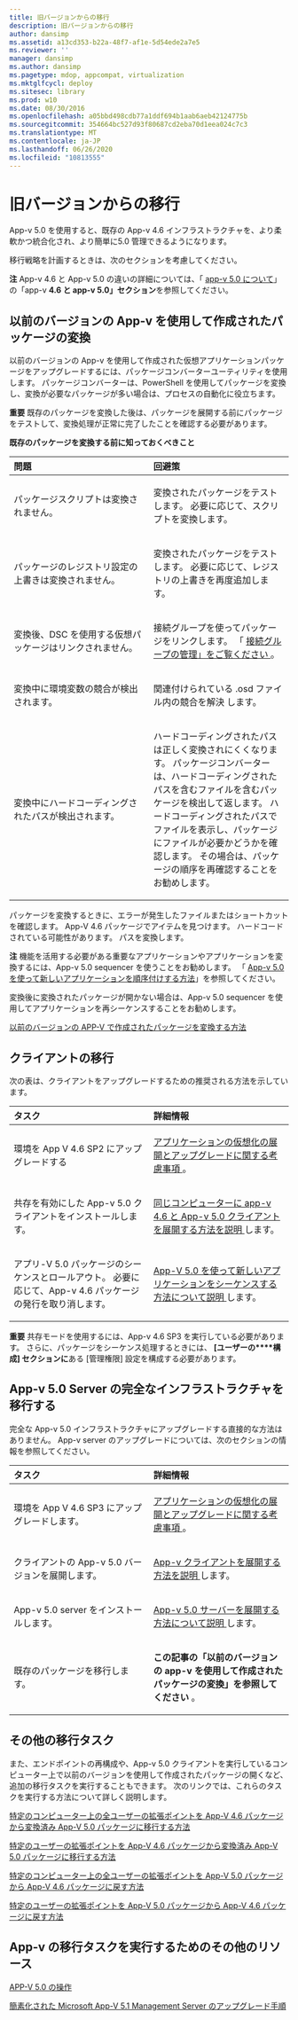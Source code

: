 ```yaml
---
title: 旧バージョンからの移行
description: 旧バージョンからの移行
author: dansimp
ms.assetid: a13cd353-b22a-48f7-af1e-5d54ede2a7e5
ms.reviewer: ''
manager: dansimp
ms.author: dansimp
ms.pagetype: mdop, appcompat, virtualization
ms.mktglfcycl: deploy
ms.sitesec: library
ms.prod: w10
ms.date: 08/30/2016
ms.openlocfilehash: a05bbd498cdb77a1ddf694b1aab6aeb42124775b
ms.sourcegitcommit: 354664bc527d93f80687cd2eba70d1eea024c7c3
ms.translationtype: MT
ms.contentlocale: ja-JP
ms.lasthandoff: 06/26/2020
ms.locfileid: "10813555"
---
```

# 旧バージョンからの移行


App-v 5.0 を使用すると、既存の App-v 4.6 インフラストラクチャを、より柔軟かつ統合化され、より簡単に5.0 管理できるようになります。

移行戦略を計画するときは、次のセクションを考慮してください。

**注** App-v 4.6 と App-v 5.0 の違いの詳細については、「 [app-v 5.0 について](about-app-v-50.md)」の「app-v **4.6 と app-v 5.0」セクション**を参照してください。

 

## 以前のバージョンの App-v を使用して作成されたパッケージの変換


以前のバージョンの App-v を使用して作成された仮想アプリケーションパッケージをアップグレードするには、パッケージコンバーターユーティリティを使用します。 パッケージコンバーターは、PowerShell を使用してパッケージを変換し、変換が必要なパッケージが多い場合は、プロセスの自動化に役立ちます。

**重要** 既存のパッケージを変換した後は、パッケージを展開する前にパッケージをテストして、変換処理が正常に完了したことを確認する必要があります。

 

**既存のパッケージを変換する前に知っておくべきこと**

<table>
<colgroup>
<col width="50%" />
<col width="50%" />
</colgroup>
<thead>
<tr class="header">
<th align="left">問題</th>
<th align="left">回避策</th>
</tr>
</thead>
<tbody>
<tr class="odd">
<td align="left"><p>パッケージスクリプトは変換されません。</p></td>
<td align="left"><p>変換されたパッケージをテストします。 必要に応じて、スクリプトを変換します。</p></td>
</tr>
<tr class="even">
<td align="left"><p>パッケージのレジストリ設定の上書きは変換されません。</p></td>
<td align="left"><p>変換されたパッケージをテストします。 必要に応じて、レジストリの上書きを再度追加します。</p></td>
</tr>
<tr class="odd">
<td align="left"><p>変換後、DSC を使用する仮想パッケージはリンクされません。</p></td>
<td align="left"><p>接続グループを使ってパッケージをリンクします。 「 <a href="managing-connection-groups.md" data-raw-source="[Managing Connection Groups](managing-connection-groups.md)"> 接続グループの管理」をご覧ください </a> 。</p></td>
</tr>
<tr class="even">
<td align="left"><p>変換中に環境変数の競合が検出されます。</p></td>
<td align="left"><p>関連付けられている .osd ファイル内の競合を解決 <strong> </strong> します。</p></td>
</tr>
<tr class="odd">
<td align="left"><p>変換中にハードコーディングされたパスが検出されます。</p></td>
<td align="left"><p>ハードコーディングされたパスは正しく変換されにくくなります。 パッケージコンバーターは、ハードコーディングされたパスを含むファイルを含むパッケージを検出して返します。 ハードコーディングされたパスでファイルを表示し、パッケージにファイルが必要かどうかを確認します。 その場合は、パッケージの順序を再確認することをお勧めします。</p></td>
</tr>
</tbody>
</table>

 

パッケージを変換するときに、エラーが発生したファイルまたはショートカットを確認します。 App-V 4.6 パッケージでアイテムを見つけます。 ハードコードされている可能性があります。 パスを変換します。

**注** 機能を活用する必要がある重要なアプリケーションやアプリケーションを変換するには、App-v 5.0 sequencer を使うことをお勧めします。 「 [App-v 5.0 を使って新しいアプリケーションを順序付けする方法](how-to-sequence-a-new-application-with-app-v-50-beta-gb18030.md)」を参照してください。

変換後に変換されたパッケージが開かない場合は、App-v 5.0 sequencer を使用してアプリケーションを再シーケンスすることをお勧めします。

 

[以前のバージョンの APP-V で作成されたパッケージを変換する方法](how-to-convert-a-package-created-in-a-previous-version-of-app-v.md)

## クライアントの移行


次の表は、クライアントをアップグレードするための推奨される方法を示しています。

<table>
<colgroup>
<col width="50%" />
<col width="50%" />
</colgroup>
<thead>
<tr class="header">
<th align="left">タスク</th>
<th align="left">詳細情報</th>
</tr>
</thead>
<tbody>
<tr class="odd">
<td align="left"><p>環境を App V 4.6 SP2 にアップグレードする</p></td>
<td align="left"><p><a href="../appv-v4/application-virtualization-deployment-and-upgrade-considerations-copy.md" data-raw-source="[Application Virtualization Deployment and Upgrade Considerations](../appv-v4/application-virtualization-deployment-and-upgrade-considerations-copy.md)">アプリケーションの仮想化の展開とアップグレードに関する考慮事項 </a> 。</p></td>
</tr>
<tr class="even">
<td align="left"><p>共存を有効にした App-v 5.0 クライアントをインストールします。</p></td>
<td align="left"><p><a href="how-to-deploy-the-app-v-46-and-the-app-v--50-client-on-the-same-computer.md" data-raw-source="[How to Deploy the App-V 4.6 and the App-V 5.0 Client on the Same Computer](how-to-deploy-the-app-v-46-and-the-app-v--50-client-on-the-same-computer.md)">同じコンピューターに app-v 4.6 と App-v 5.0 クライアントを展開する方法を説明 </a> します。</p></td>
</tr>
<tr class="odd">
<td align="left"><p>アプリ-V 5.0 パッケージのシーケンスとロールアウト。 必要に応じて、App-v 4.6 パッケージの発行を取り消します。</p></td>
<td align="left"><p><a href="how-to-sequence-a-new-application-with-app-v-50-beta-gb18030.md" data-raw-source="[How to Sequence a New Application with App-V 5.0](how-to-sequence-a-new-application-with-app-v-50-beta-gb18030.md)">App-V 5.0 を使って新しいアプリケーションをシーケンスする方法について説明 </a> します。</p></td>
</tr>
</tbody>
</table>

 

**重要** 共存モードを使用するには、App-v 4.6 SP3 を実行している必要があります。 さらに、パッケージをシーケンス処理するときには、 **[ユーザーの****構成] セクションに**ある [管理権限] 設定を構成する必要があります。

 

## App-v 5.0 Server の完全なインフラストラクチャを移行する


完全な App-v 5.0 インフラストラクチャにアップグレードする直接的な方法はありません。 App-v server のアップグレードについては、次のセクションの情報を参照してください。

<table>
<colgroup>
<col width="50%" />
<col width="50%" />
</colgroup>
<thead>
<tr class="header">
<th align="left">タスク</th>
<th align="left">詳細情報</th>
</tr>
</thead>
<tbody>
<tr class="odd">
<td align="left"><p>環境を App V 4.6 SP3 にアップグレードします。</p></td>
<td align="left"><p><a href="../appv-v4/application-virtualization-deployment-and-upgrade-considerations-copy.md" data-raw-source="[Application Virtualization Deployment and Upgrade Considerations](../appv-v4/application-virtualization-deployment-and-upgrade-considerations-copy.md)">アプリケーションの仮想化の展開とアップグレードに関する考慮事項 </a> 。</p></td>
</tr>
<tr class="even">
<td align="left"><p>クライアントの App-v 5.0 バージョンを展開します。</p></td>
<td align="left"><p><a href="how-to-deploy-the-app-v-client-gb18030.md" data-raw-source="[How to Deploy the App-V Client](how-to-deploy-the-app-v-client-gb18030.md)">App-v クライアントを展開する方法を説明 </a> します。</p></td>
</tr>
<tr class="odd">
<td align="left"><p>App-v 5.0 server をインストールします。</p></td>
<td align="left"><p><a href="how-to-deploy-the-app-v-50-server-50sp3.md" data-raw-source="[How to Deploy the App-V 5.0 Server](how-to-deploy-the-app-v-50-server-50sp3.md)">App-v 5.0 サーバーを展開する方法について説明 </a> します。</p></td>
</tr>
<tr class="even">
<td align="left"><p>既存のパッケージを移行します。</p></td>
<td align="left"><p><strong>この記事の「以前のバージョンの app-v を使用して作成されたパッケージの変換」を参照してください </strong> 。</p></td>
</tr>
</tbody>
</table>

 

## その他の移行タスク


また、エンドポイントの再構成や、App-v 5.0 クライアントを実行しているコンピューター上で以前のバージョンを使用して作成されたパッケージの開くなど、追加の移行タスクを実行することもできます。 次のリンクでは、これらのタスクを実行する方法について詳しく説明します。

[特定のコンピューター上の全ユーザーの拡張ポイントを App-V 4.6 パッケージから変換済み App-V 5.0 パッケージに移行する方法](how-to-migrate-extension-points-from-an-app-v-46-package-to-a-converted-app-v-50-package-for-all-users-on-a-specific-computer.md)

[特定のユーザーの拡張ポイントを App-V 4.6 パッケージから変換済み App-V 5.0 パッケージに移行する方法](how-to-migrate-extension-points-from-an-app-v-46-package-to-app-v-50-for-a-specific-user.md)

[特定のコンピューター上の全ユーザーの拡張ポイントを App-V 5.0 パッケージから App-V 4.6 パッケージに戻す方法](how-to-revert-extension-points-from-an-app-v-50-package-to-an-app-v-46-package-for-all-users-on-a-specific-computer.md)

[特定のユーザーの拡張ポイントを App-V 5.0 パッケージから App-V 4.6 パッケージに戻す方法](how-to-revert-extension-points-from-an-app-v-50-package-to-an-app-v-46-package-for-a-specific-user.md)







## App-v の移行タスクを実行するためのその他のリソース


[APP-V 5.0 の操作](operations-for-app-v-50.md)

[簡素化された Microsoft App-V 5.1 Management Server のアップグレード手順](https://go.microsoft.com/fwlink/p/?LinkId=786330)

 

 





